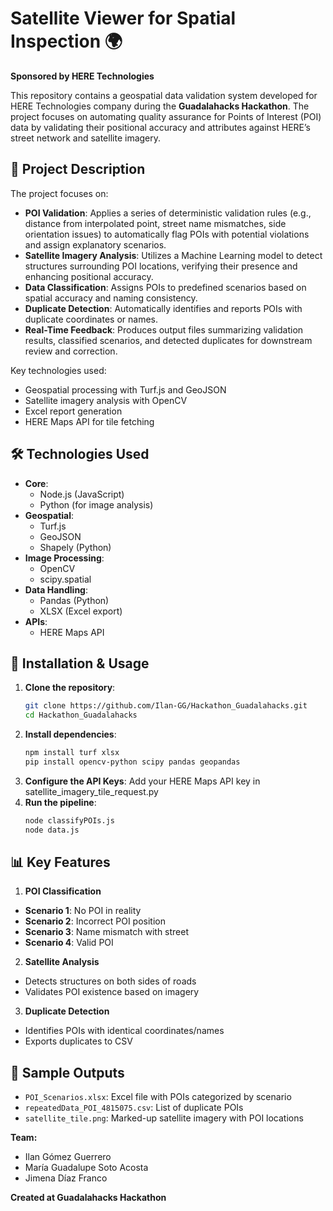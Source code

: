 # Satellite Viewer for Spatial Inspection 🌍

**Sponsored by HERE Technologies**

This repository contains a geospatial data validation system developed for HERE Technologies company during the **Guadalahacks Hackathon**. The project focuses on automating quality assurance for Points of Interest (POI) data by validating their positional accuracy and attributes against HERE’s street network and satellite imagery.

## 📌 Project Description

The project focuses on:
- **POI Validation**:
Applies a series of deterministic validation rules (e.g., distance from interpolated point, street name mismatches, side orientation issues) to automatically flag POIs with potential violations and assign explanatory scenarios.
- **Satellite Imagery Analysis**: Utilizes a Machine Learning model to detect structures surrounding POI locations, verifying their presence and enhancing positional accuracy.
- **Data Classification**: Assigns POIs to predefined scenarios based on spatial accuracy and naming consistency.
- **Duplicate Detection**: Automatically identifies and reports POIs with duplicate coordinates or names.
- **Real-Time Feedback**: Produces output files summarizing validation results, classified scenarios, and detected duplicates for downstream review and correction.

Key technologies used:
- Geospatial processing with Turf.js and GeoJSON
- Satellite imagery analysis with OpenCV
- Excel report generation
- HERE Maps API for tile fetching

## 🛠 Technologies Used

- **Core**: 
  - Node.js (JavaScript) 
  - Python (for image analysis)
- **Geospatial**: 
  - Turf.js 
  - GeoJSON 
  - Shapely (Python)
- **Image Processing**: 
  - OpenCV 
  - scipy.spatial
- **Data Handling**: 
  - Pandas (Python) 
  - XLSX (Excel export)
- **APIs**: 
  - HERE Maps API
    
## 🚀 Installation & Usage

1. **Clone the repository**:
   ```bash
   git clone https://github.com/Ilan-GG/Hackathon_Guadalahacks.git
   cd Hackathon_Guadalahacks
2. **Install dependencies**:
   ```bash
   npm install turf xlsx
   pip install opencv-python scipy pandas geopandas
4. **Configure the API Keys**:
   Add your HERE Maps API key in satellite_imagery_tile_request.py
6. **Run the pipeline**:
   ```bash
   node classifyPOIs.js
   node data.js  

## 📊 Key Features
1. **POI Classification**

- **Scenario 1**: No POI in reality 
- **Scenario 2**: Incorrect POI position
- **Scenario 3**: Name mismatch with street
- **Scenario 4**: Valid POI

2. **Satellite Analysis**

- Detects structures on both sides of roads  
- Validates POI existence based on imagery  

3. **Duplicate Detection**

- Identifies POIs with identical coordinates/names  
- Exports duplicates to CSV  

## 📄 Sample Outputs

- `POI_Scenarios.xlsx`: Excel file with POIs categorized by scenario  
- `repeatedData_POI_4815075.csv`: List of duplicate POIs  
- `satellite_tile.png`: Marked-up satellite imagery with POI locations

**Team:**
- Ilan Gómez Guerrero
- María Guadalupe Soto Acosta
- Jimena Díaz Franco

**Created at Guadalahacks Hackathon**

